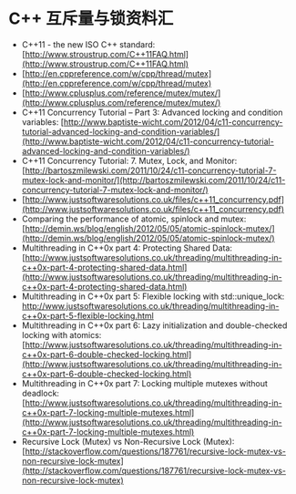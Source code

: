 ﻿# C++ 互斥量与锁资料汇 #

- C++11 - the new ISO C++ standard: [http://www.stroustrup.com/C++11FAQ.html](http://www.stroustrup.com/C++11FAQ.html)
- [http://en.cppreference.com/w/cpp/thread/mutex](http://en.cppreference.com/w/cpp/thread/mutex)
- [http://www.cplusplus.com/reference/mutex/mutex/](http://www.cplusplus.com/reference/mutex/mutex/)
- C++11 Concurrency Tutorial – Part 3: Advanced locking and condition variables: [http://www.baptiste-wicht.com/2012/04/c11-concurrency-tutorial-advanced-locking-and-condition-variables/](http://www.baptiste-wicht.com/2012/04/c11-concurrency-tutorial-advanced-locking-and-condition-variables/)
- C++11 Concurrency Tutorial: 7. Mutex, Lock, and Monitor: [http://bartoszmilewski.com/2011/10/24/c11-concurrency-tutorial-7-mutex-lock-and-monitor/](http://bartoszmilewski.com/2011/10/24/c11-concurrency-tutorial-7-mutex-lock-and-monitor/)
- [http://www.justsoftwaresolutions.co.uk/files/c++11_concurrency.pdf](http://www.justsoftwaresolutions.co.uk/files/c++11_concurrency.pdf)
- Comparing the performance of atomic, spinlock and mutex: [http://demin.ws/blog/english/2012/05/05/atomic-spinlock-mutex/](http://demin.ws/blog/english/2012/05/05/atomic-spinlock-mutex/)
- Multithreading in C++0x part 4: Protecting Shared Data: [http://www.justsoftwaresolutions.co.uk/threading/multithreading-in-c++0x-part-4-protecting-shared-data.html](http://www.justsoftwaresolutions.co.uk/threading/multithreading-in-c++0x-part-4-protecting-shared-data.html)
- Multithreading in C++0x part 5: Flexible locking with std::unique_lock: http://www.justsoftwaresolutions.co.uk/threading/multithreading-in-c++0x-part-5-flexible-locking.html
- Multithreading in C++0x part 6: Lazy initialization and double-checked locking with atomics: [http://www.justsoftwaresolutions.co.uk/threading/multithreading-in-c++0x-part-6-double-checked-locking.html](http://www.justsoftwaresolutions.co.uk/threading/multithreading-in-c++0x-part-6-double-checked-locking.html)
- Multithreading in C++0x part 7: Locking multiple mutexes without deadlock: [http://www.justsoftwaresolutions.co.uk/threading/multithreading-in-c++0x-part-7-locking-multiple-mutexes.html](http://www.justsoftwaresolutions.co.uk/threading/multithreading-in-c++0x-part-7-locking-multiple-mutexes.html)
- Recursive Lock (Mutex) vs Non-Recursive Lock (Mutex): [http://stackoverflow.com/questions/187761/recursive-lock-mutex-vs-non-recursive-lock-mutex](http://stackoverflow.com/questions/187761/recursive-lock-mutex-vs-non-recursive-lock-mutex)